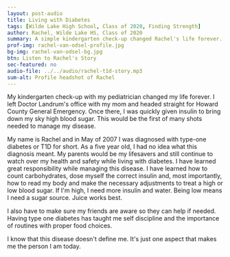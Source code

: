 ```yaml
---
layout: post-audio
title: Living with Diabetes
tags: [Wilde Lake High School, Class of 2020, Finding Strength]  
author: Rachel, Wilde Lake HS, Class of 2020
summary: A simple kindergarten check-up changed Rachel's life forever. Managing Type 1 Diabetes has resulted in greater self-discipline and tremendous persistance. 
prof-img: rachel-van-odsel-profile.jpg
bg-img: rachel-van-odsel-bg.jpg
btn: Listen to Rachel's Story
sec-featured: no
audio-file: ../../audio/rachel-t1d-story.mp3
sum-alt: Profile headshot of Rachel
---
```


My kindergarten check-up with my pediatrician changed my life forever. I left Doctor Landrum's office with my mom and headed straight for Howard County General Emergency. Once there, I was quickly given insulin to bring down my sky high blood sugar. This would be the first of many shots needed to manage my disease.

My name is Rachel and in May of 2007 I was diagnosed with type-one diabetes or T1D for short. As a five year old, I had no idea what this diagnosis meant. My parents would be my lifesavers and still continue to watch over my health and safety while living with diabetes. I have learned great responsibility while managing this disease. I have learned how to count carbohydrates, dose myself the correct insulin and, most importantly, how to read my body and make the necessary adjustments to treat a high or low blood sugar. If I'm high, I need more insulin and water. Being low means I need a sugar source. Juice works best.

I also have to make sure my friends are aware so they can help if needed. Having type one diabetes has taught me self discipline and the importance of routines with proper food choices.

I know that this disease doesn't define me. It's just one aspect that makes me the person I am today.
